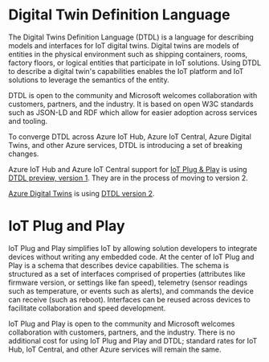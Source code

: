 # Digital Twin Definition Language

The Digital Twins Definition Language (DTDL) is a language for describing models and interfaces for IoT digital twins. Digital twins are models of entities in the physical environment such as shipping containers, rooms, factory floors, or logical entities that participate in IoT solutions. Using DTDL to describe a digital twin's capabilities enables the IoT platform and IoT solutions to leverage the semantics of the entity.

DTDL is open to the community and Microsoft welcomes collaboration with customers, partners, and the industry. It is based on open W3C standards such as JSON-LD and RDF which allow for easier adoption across services and tooling.

To converge DTDL across Azure IoT Hub, Azure IoT Central, Azure Digital Twins, and other Azure services, DTDL is introducing a set of breaking changes.

Azure IoT Hub and Azure IoT Central support for [IoT Plug & Play](#iot-plug-and-play) is using [DTDL preview, version 1](v1-preview/dtdlv1.md). They are in the process of moving to version 2.

[Azure Digital Twins](https://azure.microsoft.com/en-us/services/digital-twins/) is using [DTDL version 2](v2/dtdlv2.md).

# IoT Plug and Play

IoT Plug and Play simplifies IoT by allowing solution developers to integrate devices without writing any embedded code. At the center of IoT Plug and Play is a schema that describes device capabilities. The schema is structured as a set of interfaces comprised of properties (attributes like firmware version, or settings like fan speed), telemetry (sensor readings such as temperature, or events such as alerts), and commands the device can receive (such as reboot). Interfaces can be reused across devices to facilitate collaboration and speed development.

IoT Plug and Play is open to the community and Microsoft welcomes collaboration with customers, partners, and the industry. There is no additional cost for using IoT Plug and Play and DTDL; standard rates for IoT Hub, IoT Central, and other Azure services will remain the same. 